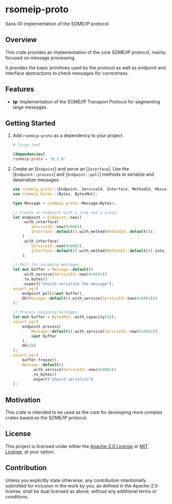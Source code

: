 # rsomeip-proto

Sans-IO implementation of the SOME/IP protocol.

## Overview

This crate provides an implementation of the core SOME/IP protocol, mainly
focused on message processing.

It provides the basic primitives used by the protocol as well as endpoint and
interface abstractions to check messages for correctness.

## Features

- **tp**: Implementation of the SOME/IP Transport Protocol for segmenting large
  messages.

## Getting Started

1. Add `rsomeip-proto` as a dependency to your project.

   ```toml
   # Cargo.toml

   [dependencies]
   rsomeip-proto = "0.1.0"
   ```

2. Create an [`Endpoint`] and serve an [`Interface`]. Use the
   [`Endpoint::process`] and [`Endpoint::poll`] methods to serialize and
   deserialize messages.

   ```rust
   use rsomeip_proto::{Endpoint, ServiceId, Interface, MethodId, MessageType};
   use rsomeip_bytes::{Bytes, BytesMut};

   type Message = rsomeip_proto::Message<Bytes>;

   // Create an endpoint with a stub and a proxy.
   let endpoint = Endpoint::new()
       .with_interface(
           ServiceId::new(0x0001),
           Interface::default().with_method(MethodId::default()),
       )
       .with_interface(
           ServiceId::new(0x0002),
           Interface::default().with_method(MethodId::default()).into_proxy(),
       );

   // Poll for incoming messages.
   let mut buffer = Message::default()
       .with_service(ServiceId::new(0x0001))
       .to_bytes()
       .expect("should serialize the message");
   assert_eq!(
       endpoint.poll(&mut buffer),
       Ok(Message::default().with_service(ServiceId::new(0x0001)))
   );

   // Process outgoing messages.
   let mut buffer = BytesMut::with_capacity(16);
   assert_eq!(
       endpoint.process(
           Message::default().with_service(ServiceId::new(0x0002)),
           &mut buffer
       ),
       Ok(16)
   );
   assert_eq!(
       buffer.freeze(),
       Message::default()
           .with_service(ServiceId::new(0x0002))
           .to_bytes()
           .expect("should serialize")
   );
   ```

## Motivation

This crate is intended to be used as the core for developing more complex crates
based on the SOME/IP protocol.

## License

This project is licensed under either the [Apache-2.0 License] or [MIT License],
at your option.

## Contribution

Unless you explicitly state otherwise, any contribution intentionally submitted
for inclusion in the work by you, as defined in the Apache-2.0 license, shall
be dual licensed as above, without any additional terms or conditions.

[Apache-2.0 License]: http://www.apache.org/licenses/LICENSE-2.0
[MIT License]: http://opensource.org/licenses/MIT
